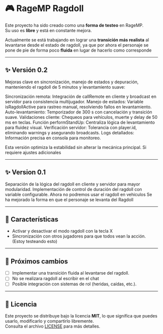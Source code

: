 # 🎮 RageMP Ragdoll 

Este proyecto ha sido creado como una **forma de testeo** en RageMP.  
Su uso es **libre** y está en constante mejora.

Actualmente se está trabajando en lograr una **transición más realista** al levantarse desde el estado de ragdoll, ya que por ahora el personaje se pone de pie de forma poco **fluida** en lugar de hacerlo como corresponde

---
## ✨ Versión 0.2
Mejoras clave en sincronización, manejo de estados y depuración, manteniendo el ragdoll de 5 minutos y levantamiento suave:

Sincronización remota: Integración de callRemote en cliente y broadcast en servidor para consistencia multijugador.
Manejo de estados: Variable isRagdollActive para rastreo manual, resolviendo fallos en levantamiento.
Auto-levantamiento: Temporizador de 300 s con cancelación y transición suave.
Validaciones cliente: Chequeos para vehículos, muerte y delay de 50 ms en teclas.
Función performStandUp: Centraliza lógica de levantamiento para fluidez visual.
Verificación servidor: Tolerancia con player.id, eliminando warnings y asegurando broadcasts.
Logs detallados: Información precisa en consola para monitoreo.

Esta versión optimiza la estabilidad sin alterar la mecánica principal. Si requiere ajustes adicionales

---
## ✨ Version 0.1
Separación de la lógica del ragdoll en cliente y servidor para mayor modularidad.
Implementación de control de duración del ragdoll con variable configurable.
Ahora no podremos usar el ragdoll en vehiculos
Se ha mejorado la forma en que el personaje se levanta del Ragdoll

---

## 🚀 Características
- Activar y desactivar el modo ragdoll con la tecla X 
- Sincronización con otros jugadores para que todos vean la acción. (Estoy testeando esto) 

---

## 🔮 Próximos cambios
- [ ] Implementar una transición fluida al levantarse del ragdoll.  
- [ ] No se realizara ragdoll al escribir en el chat
- [ ] Posible integración con sistemas de rol (heridas, caídas, etc.).  

---

## 📜 Licencia
Este proyecto se distribuye bajo la licencia **MIT**, lo que significa que puedes usarlo, modificarlo y compartirlo libremente.  
Consulta el archivo [LICENSE](./LICENSE) para más detalles.

